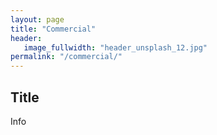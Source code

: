 ```yaml
---
layout: page
title: "Commercial"
header:
   image_fullwidth: "header_unsplash_12.jpg"
permalink: "/commercial/"
---
```


## Title
Info
